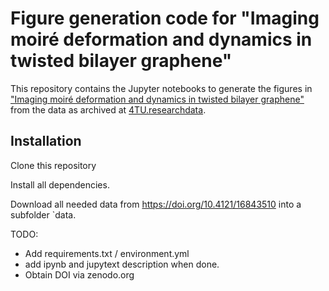 # Figure generation code for "Imaging moiré deformation and dynamics in twisted bilayer graphene"

This repository contains the Jupyter notebooks to generate the figures in ["Imaging moiré deformation and dynamics in twisted bilayer graphene"](https://arxiv.org/abs/2107.14716) from the data as archived at [4TU.researchdata](https://doi.org/10.4121/16843510).

## Installation

Clone this repository

Install all dependencies.

Download all needed data from https://doi.org/10.4121/16843510 into a subfolder `data.

TODO:

- Add requirements.txt / environment.yml
- add ipynb and jupytext description when done.
- Obtain DOI via zenodo.org
